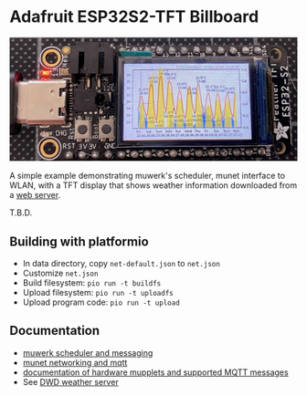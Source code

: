 Adafruit ESP32S2-TFT Billboard
==============================

![](https://github.com/domschl/python-dwd-forecast/blob/master/resources/esp32-billboard.jpg)

A simple example demonstrating muwerk's scheduler, munet interface to WLAN, 
with a TFT display that shows weather information downloaded from a [web server](https://github.com/domschl/python-dwd-forecast).

T.B.D.

## Building with platformio

* In data directory, copy `net-default.json` to `net.json`
* Customize `net.json`
* Build filesystem: `pio run -t buildfs`
* Upload filesystem: `pio run -t uploadfs`
* Upload program code: `pio run -t upload`

## Documentation

* [muwerk scheduler and messaging](https://github.com/muwerk/muwerk)
* [munet networking and mqtt](https://github.com/muwerk/munet)
* [documentation of hardware mupplets and supported MQTT messages](https://github.com/muwerk/mupplet-core)
* See [DWD weather server](https://github.com/domschl/python-dwd-forecast)
